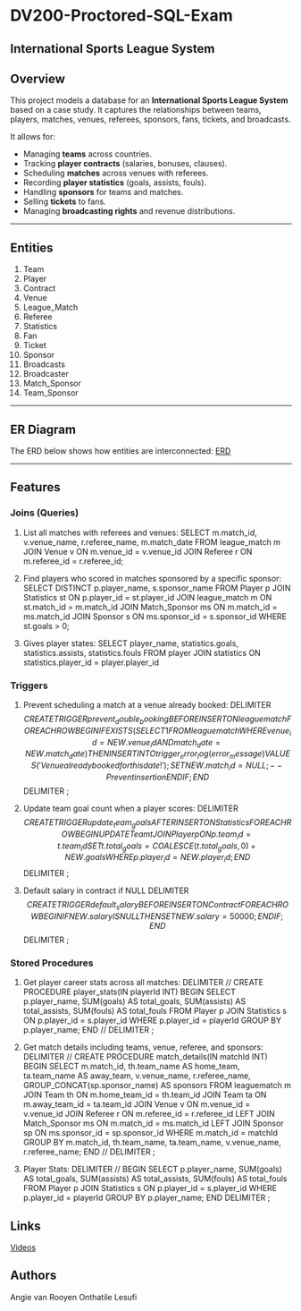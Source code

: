 # DV200-Proctored-SQL-Exam

## International Sports League System

## Overview
This project models a database for an  **International Sports League System** based on a case study.
It captures the relationships between teams, players, matches, venues, referees, sponsors, fans, tickets, and broadcasts.

It allows for:
- Managing **teams** across countries.
- Tracking **player contracts** (salaries, bonuses, clauses).
- Scheduling **matches** across venues with referees.
- Recording **player statistics** (goals, assists, fouls).
- Handling **sponsors** for teams and matches.
- Selling **tickets** to fans.
- Managing **broadcasting rights** and revenue distributions.

---

## Entities
1. Team
2. Player
3. Contract
4. Venue
5. League_Match
6. Referee
7. Statistics
8. Fan
9. Ticket
10. Sponsor
11. Broadcasts
12. Broadcaster
13. Match_Sponsor
14. Team_Sponsor

---

## ER Diagram
The ERD below shows how entities are interconnected:
[ERD](https://drive.google.com/drive/folders/1IvZvCWx8wwMnLVyj8HidKkg9kWjV80C-?usp=sharing)

---

## Features

### Joins (Queries)
1. List all matches with referees and venues:
SELECT m.match_id, v.venue_name, r.referee_name, m.match_date
FROM league_match m
JOIN Venue v ON m.venue_id = v.venue_id
JOIN Referee r ON m.referee_id = r.referee_id;

2. Find players who scored in matches sponsored by a specific sponsor:
SELECT DISTINCT p.player_name, s.sponsor_name
FROM Player p
JOIN Statistics st ON p.player_id = st.player_id
JOIN league_match m ON st.match_id = m.match_id
JOIN Match_Sponsor ms ON m.match_id = ms.match_id
JOIN Sponsor s ON ms.sponsor_id = s.sponsor_id
WHERE st.goals > 0;

3. Gives player states:
SELECT player_name, statistics.goals, statistics.assists, statistics.fouls
FROM player
JOIN statistics ON statistics.player_id = player.player_id

### Triggers
1. Prevent scheduling a match at a venue already booked:
DELIMITER $$
CREATE TRIGGER prevent_double_booking
BEFORE INSERT ON leaguematch
FOR EACH ROW
BEGIN
IF EXISTS (
SELECT 1 FROM leaguematch
WHERE venue_id = NEW.venue_id
AND match_date = NEW.match_date
) THEN
INSERT INTO trigger_error_log(error_message)
VALUES ('Venue already booked for this date!');
SET NEW.match_id = NULL; -- Prevent insertion
END IF;
END$$
DELIMITER ;

2. Update team goal count when a player scores:
DELIMITER $$
CREATE TRIGGER update_team_goals
AFTER INSERT ON Statistics
FOR EACH ROW
BEGIN
UPDATE Team t
JOIN Player p ON p.team_id = t.team_id
SET t.total_goals = COALESCE(t.total_goals, 0) + NEW.goals
WHERE p.player_id = NEW.player_id;
END$$
DELIMITER ;

3. Default salary in contract if NULL
DELIMITER $$
CREATE TRIGGER default_salary
BEFORE INSERT ON Contract
FOR EACH ROW
BEGIN
IF NEW.salary IS NULL THEN
SET NEW.salary = 50000;
END IF;
END$$
DELIMITER ;

### Stored Procedures
1. Get player career stats across all matches:
DELIMITER //
CREATE PROCEDURE player_stats(IN playerId INT)
BEGIN
SELECT p.player_name,
SUM(goals) AS total_goals,
SUM(assists) AS total_assists,
SUM(fouls) AS total_fouls
FROM Player p
JOIN Statistics s ON p.player_id = s.player_id
WHERE p.player_id = playerId
GROUP BY p.player_name;
END //
DELIMITER ;

2. Get match details including teams, venue, referee, and sponsors:
DELIMITER //
CREATE PROCEDURE match_details(IN matchId INT)
BEGIN
SELECT m.match_id,
th.team_name AS home_team,
ta.team_name AS away_team,
v.venue_name,
r.referee_name,
GROUP_CONCAT(sp.sponsor_name) AS sponsors
FROM leaguematch m
JOIN Team th ON m.home_team_id = th.team_id
JOIN Team ta ON m.away_team_id = ta.team_id
JOIN Venue v ON m.venue_id = v.venue_id
JOIN Referee r ON m.referee_id = r.referee_id
LEFT JOIN Match_Sponsor ms ON m.match_id = ms.match_id
LEFT JOIN Sponsor sp ON ms.sponsor_id = sp.sponsor_id
WHERE m.match_id = matchId
GROUP BY m.match_id, th.team_name, ta.team_name, v.venue_name, r.referee_name;
END //
DELIMITER ;

3. Player Stats:
DELIMITER //
BEGIN
SELECT p.player_name,
SUM(goals) AS total_goals,
SUM(assists) AS total_assists,
SUM(fouls) AS total_fouls
FROM Player p
JOIN Statistics s ON p.player_id = s.player_id
WHERE p.player_id = playerId
GROUP BY p.player_name;
END
DELIMITER ;

## Links
[Videos](https://drive.google.com/drive/folders/1IvZvCWx8wwMnLVyj8HidKkg9kWjV80C-?usp=sharing)


## Authors
Angie van Rooyen
Onthatile Lesufi
